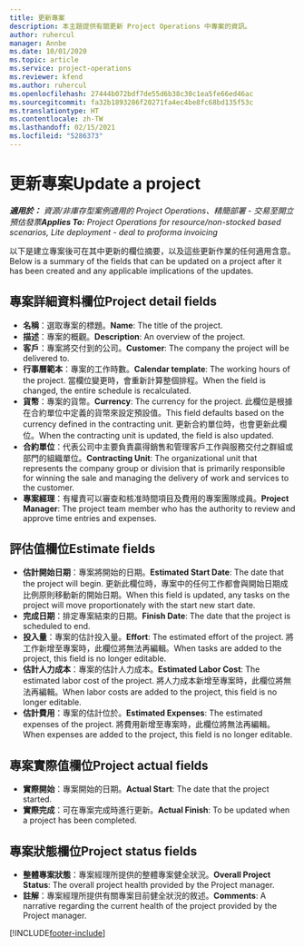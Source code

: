 ```yaml
---
title: 更新專案
description: 本主題提供有關更新 Project Operations 中專案的資訊。
author: ruhercul
manager: Annbe
ms.date: 10/01/2020
ms.topic: article
ms.service: project-operations
ms.reviewer: kfend
ms.author: ruhercul
ms.openlocfilehash: 27444b072bdf7de55d6b38c30c1ea5fe66ed46ac
ms.sourcegitcommit: fa32b1893286f20271fa4ec4be8fc68bd135f53c
ms.translationtype: HT
ms.contentlocale: zh-TW
ms.lasthandoff: 02/15/2021
ms.locfileid: "5286373"
---
```

# <a name="update-a-project"></a><span data-ttu-id="81c1e-103">更新專案</span><span class="sxs-lookup"><span data-stu-id="81c1e-103">Update a project</span></span>

<span data-ttu-id="81c1e-104">_**適用於：** 資源/非庫存型案例適用的 Project Operations、精簡部署 - 交易至開立預估發票_</span><span class="sxs-lookup"><span data-stu-id="81c1e-104">_**Applies To:** Project Operations for resource/non-stocked based scenarios, Lite deployment - deal to proforma invoicing_</span></span>

<span data-ttu-id="81c1e-105">以下是建立專案後可在其中更新的欄位摘要，以及這些更新作業的任何適用含意。</span><span class="sxs-lookup"><span data-stu-id="81c1e-105">Below is a summary of the fields that can be updated on a project after it has been created and any applicable implications of the updates.</span></span>

## <a name="project-detail-fields"></a><span data-ttu-id="81c1e-106">專案詳細資料欄位</span><span class="sxs-lookup"><span data-stu-id="81c1e-106">Project detail fields</span></span>

- <span data-ttu-id="81c1e-107">**名稱**：選取專案的標題。</span><span class="sxs-lookup"><span data-stu-id="81c1e-107">**Name**: The title of the project.</span></span>
- <span data-ttu-id="81c1e-108">**描述**：專案的概觀。</span><span class="sxs-lookup"><span data-stu-id="81c1e-108">**Description**: An overview of the project.</span></span>
- <span data-ttu-id="81c1e-109">**客戶**：專案將交付到的公司。</span><span class="sxs-lookup"><span data-stu-id="81c1e-109">**Customer**: The company the project will be delivered to.</span></span>
- <span data-ttu-id="81c1e-110">**行事曆範本**：專案的工作時數。</span><span class="sxs-lookup"><span data-stu-id="81c1e-110">**Calendar template**: The working hours of the project.</span></span> <span data-ttu-id="81c1e-111">當欄位變更時，會重新計算整個排程。</span><span class="sxs-lookup"><span data-stu-id="81c1e-111">When the field is changed, the entire schedule is recalculated.</span></span>
- <span data-ttu-id="81c1e-112">**貨幣**：專案的貨幣。</span><span class="sxs-lookup"><span data-stu-id="81c1e-112">**Currency**: The currency for the project.</span></span> <span data-ttu-id="81c1e-113">此欄位是根據在合約單位中定義的貨幣來設定預設值。</span><span class="sxs-lookup"><span data-stu-id="81c1e-113">This field defaults based on the currency defined in the contracting unit.</span></span> <span data-ttu-id="81c1e-114">更新合約單位時，也會更新此欄位。</span><span class="sxs-lookup"><span data-stu-id="81c1e-114">When the contracting unit is updated, the field is also updated.</span></span>
- <span data-ttu-id="81c1e-115">**合約單位**：代表公司中主要負責贏得銷售和管理客戶工作與服務交付之群組或部門的組織單位。</span><span class="sxs-lookup"><span data-stu-id="81c1e-115">**Contracting Unit**: The organizational unit that represents the company group or division that is primarily responsible for winning the sale and managing the delivery of work and services to the customer.</span></span> 
- <span data-ttu-id="81c1e-116">**專案經理**：有權責可以審查和核准時間項目及費用的專案團隊成員。</span><span class="sxs-lookup"><span data-stu-id="81c1e-116">**Project Manager**: The project team member who has the authority to review and approve time entries and expenses.</span></span>

## <a name="estimate-fields"></a><span data-ttu-id="81c1e-117">評估值欄位</span><span class="sxs-lookup"><span data-stu-id="81c1e-117">Estimate fields</span></span>

- <span data-ttu-id="81c1e-118">**估計開始日期**：專案將開始的日期。</span><span class="sxs-lookup"><span data-stu-id="81c1e-118">**Estimated Start Date**: The date that the project will begin.</span></span> <span data-ttu-id="81c1e-119">更新此欄位時，專案中的任何工作都會與開始日期成比例原則移動新的開始日期。</span><span class="sxs-lookup"><span data-stu-id="81c1e-119">When this field is updated, any tasks on the project will move proportionately with the start new start date.</span></span>
- <span data-ttu-id="81c1e-120">**完成日期**：排定專案結束的日期。</span><span class="sxs-lookup"><span data-stu-id="81c1e-120">**Finish Date**: The date that the project is scheduled to end.</span></span>
- <span data-ttu-id="81c1e-121">**投入量**：專案的估計投入量。</span><span class="sxs-lookup"><span data-stu-id="81c1e-121">**Effort**: The estimated effort of the project.</span></span> <span data-ttu-id="81c1e-122">將工作新增至專案時，此欄位將無法再編輯。</span><span class="sxs-lookup"><span data-stu-id="81c1e-122">When tasks are added to the project, this field is no longer editable.</span></span>
- <span data-ttu-id="81c1e-123">**估計人力成本**：專案的估計人力成本。</span><span class="sxs-lookup"><span data-stu-id="81c1e-123">**Estimated Labor Cost**: The estimated labor cost of the project.</span></span> <span data-ttu-id="81c1e-124">將人力成本新增至專案時，此欄位將無法再編輯。</span><span class="sxs-lookup"><span data-stu-id="81c1e-124">When labor costs are added to the project, this field is no longer editable.</span></span>
- <span data-ttu-id="81c1e-125">**估計費用**：專案的估計位於。</span><span class="sxs-lookup"><span data-stu-id="81c1e-125">**Estimated Expenses**: The estimated expenses of the project.</span></span> <span data-ttu-id="81c1e-126">將費用新增至專案時，此欄位將無法再編輯。</span><span class="sxs-lookup"><span data-stu-id="81c1e-126">When expenses are added to the project, this field is no longer editable.</span></span>

## <a name="project-actual-fields"></a><span data-ttu-id="81c1e-127">專案實際值欄位</span><span class="sxs-lookup"><span data-stu-id="81c1e-127">Project actual fields</span></span>
- <span data-ttu-id="81c1e-128">**實際開始**：專案開始的日期。</span><span class="sxs-lookup"><span data-stu-id="81c1e-128">**Actual Start**: The date that the project started.</span></span>
- <span data-ttu-id="81c1e-129">**實際完成**：可在專案完成時進行更新。</span><span class="sxs-lookup"><span data-stu-id="81c1e-129">**Actual Finish**: To be updated when a project has been completed.</span></span>

## <a name="project-status-fields"></a><span data-ttu-id="81c1e-130">專案狀態欄位</span><span class="sxs-lookup"><span data-stu-id="81c1e-130">Project status fields</span></span>

- <span data-ttu-id="81c1e-131">**整體專案狀態**：專案經理所提供的整體專案健全狀況。</span><span class="sxs-lookup"><span data-stu-id="81c1e-131">**Overall Project Status**: The overall project health provided by the Project manager.</span></span>
- <span data-ttu-id="81c1e-132">**註解**：專案經理所提供有關專案目前健全狀況的敘述。</span><span class="sxs-lookup"><span data-stu-id="81c1e-132">**Comments**: A narrative regarding the current health of the project provided by the Project manager.</span></span>



[!INCLUDE[footer-include](../includes/footer-banner.md)]